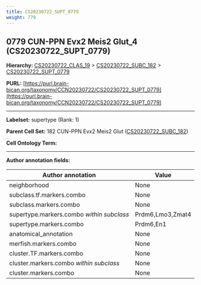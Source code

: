```yaml
---
title: CS20230722_SUPT_0779
weight: 779
---
```

## 0779 CUN-PPN Evx2 Meis2 Glut_4 (CS20230722_SUPT_0779)
<b>Hierarchy: </b>
[CS20230722_CLAS_19](../CS20230722_CLAS_19) >
[CS20230722_SUBC_182](../CS20230722_SUBC_182) >
[CS20230722_SUPT_0779](../CS20230722_SUPT_0779)

**PURL:** [https://purl.brain-bican.org/taxonomy/CCN20230722/CS20230722_SUPT_0779](https://purl.brain-bican.org/taxonomy/CCN20230722/CS20230722_SUPT_0779)

---


**Labelset:** supertype (Rank: 1)

**Parent Cell Set:** 182 CUN-PPN Evx2 Meis2 Glut ([CS20230722_SUBC_182](../CS20230722_SUBC_182))



**Cell Ontology Term:** 

[MARKER GENES.]: #


---

[TRANSFERRED ANNOTATIONS.]: #


[AUTHOR ANNOTATION FIELDS.]: #


**Author annotation fields:**

| Author annotation | Value |
|-------------------|-------|
|neighborhood|None|
|subclass.tf.markers.combo|None|
|subclass.markers.combo|None|
|supertype.markers.combo _within subclass_|Prdm6,Lmo3,Zmat4|
|supertype.markers.combo|Prdm6,En1|
|anatomical_annotation|None|
|merfish.markers.combo|None|
|cluster.TF.markers.combo|None|
|cluster.markers.combo _within subclass_|None|
|cluster.markers.combo|None|
